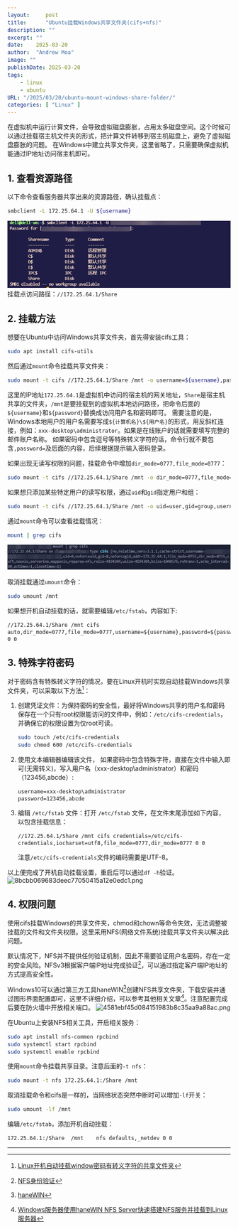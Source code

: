 ```yaml
---
layout:     post
title:      "Ubuntu挂载Windows共享文件夹(cifs+nfs)"
description: ""
excerpt: ""
date:    2025-03-20
author:  "Andrew Moa"
image: ""
publishDate: 2025-03-20
tags:
    - linux
    - ubuntu
URL: "/2025/03/20/ubuntu-mount-windows-share-folder/"
categories: [ "Linux" ]    
---
```


在虚拟机中运行计算文件，会导致虚拟磁盘膨胀，占用太多磁盘空间。这个时候可以通过挂载宿主机文件夹的形式，把计算文件转移到宿主机磁盘上，避免了虚拟磁盘膨胀的问题。
在Windows中建立共享文件夹，这里省略了，只需要确保虚拟机能通过IP地址访问宿主机即可。

## 1. 查看资源路径

以下命令查看服务器共享出来的资源路径，确认挂载点：
```Bash
smbclient -L 172.25.64.1 -U ${username}
```

![915cf6282a8325b667b52d37dea315f0.png](/docs/img/_resources/915cf6282a8325b667b52d37dea315f0.png)
挂载点访问路径：`//172.25.64.1/Share`

## 2. 挂载方法

想要在Ubuntu中访问Windows共享文件夹，首先得安装cifs工具：
```Bash
sudo apt install cifs-utils
```

然后通过`mount`命令挂载共享文件夹：
```Bash
sudo mount -t cifs //172.25.64.1/Share /mnt -o username=${username},password=${password}
```
这里的IP地址`172.25.64.1`是虚拟机中访问的宿主机的网关地址，`Share`是宿主机共享的文件夹，`/mnt`是要挂载到的虚拟机本地访问路径，把命令后面的`${username}`和`${password}`替换成访问用户名和密码即可。
需要注意的是，Windows本地用户的用户名需要写成`${计算机名}\${用户名}`的形式，用反斜杠连接，例如：`xxx-desktop\administrator`。如果是在线账户的话就需要填写完整的邮件账户名称。
如果密码中包含逗号等特殊转义字符的话，命令行就不要包含`,password=`及后面的内容，后续根据提示输入密码登录。

如果出现无读写权限的问题，挂载命令中增加`dir_mode=0777,file_mode=0777`：
```Bash
sudo mount -t cifs //172.25.64.1/Share /mnt -o dir_mode=0777,file_mode=0777,username=${username},password=${password}
```

如果想只添加某些特定用户的读写权限，通过`uid`和`gid`指定用户和组：
```Bash
sudo mount -t cifs //172.25.64.1/Share /mnt -o uid=user,gid=group,username=${username},password=${password}
```

通过`mount`命令可以查看挂载情况：
```Bash
mount | grep cifs
```
![b9e4cda2700bd92ba7d89159f79cc007.png](/docs/img/_resources/b9e4cda2700bd92ba7d89159f79cc007.png)

取消挂载通过`umount`命令：
```Bash
sudo umount /mnt
```

如果想开机自动挂载的话，就需要编辑`/etc/fstab`，内容如下:
```text
//172.25.64.1/Share /mnt cifs auto,dir_mode=0777,file_mode=0777,username=${username},password=${password} 0 0
```

## 3. 特殊字符密码

对于密码含有特殊转义字符的情况，要在Linux开机时实现自动挂载Windows共享文件夹，可以采取以下方法[^1]：

1. 创建凭证文件：为保持密码的安全性，最好将Windows共享的用户名和密码保存在一个只有root权限能访问的文件中，例如：`/etc/cifs-credentials`，并确保它的权限设置为仅root可读。
   ```Bash
   sudo touch /etc/cifs-credentials
   sudo chmod 600 /etc/cifs-credentials
   ```

2. 使用文本编辑器编辑该文件， 如果密码中包含特殊字符，直接在文件中输入即可(无需转义)，写入用户名（xxx-desktop\administrator）和密码（123456,abcde）:

   ```text
   username=xxx-desktop\administrator
   password=123456,abcde
   ```
3. 编辑 `/etc/fstab` 文件：打开 `/etc/fstab` 文件，在文件末尾添加如下内容，以包含挂载信息：
    ```text
   //172.25.64.1/Share /mnt cifs credentials=/etc/cifs-credentials,iocharset=utf8,file_mode=0777,dir_mode=0777 0 0
   ```
	注意`/etc/cifs-credentials`文件的编码需要是UTF-8。

以上便完成了开机自动挂载设置，重启后可以通过`df -h`验证。
![8bcbb069683deec77050415a12e0edc1.png](/docs/img/_resources/8bcbb069683deec77050415a12e0edc1.png)

## 4. 权限问题

使用cifs挂载Windows的共享文件夹，chmod和chown等命令失效，无法调整被挂载的文件和文件夹权限。这里采用NFS(网络文件系统)挂载共享文件夹以解决此问题。

默认情况下，NFS并不提供任何验证机制，因此不需要验证用户名密码，存在一定的安全风险。NFSv3根据客户端IP地址完成验证[^2]，可以通过指定客户端IP地址的方式提高安全性。

Windows10可以通过第三方工具haneWIN[^3]创建NFS共享文件夹，下载安装并通过图形界面配置即可，这里不详细介绍，可以参考其他相关文章[^4]。注意配置完成后要在防火墙中开放相关端口。
![4581ebf45d084151983b8c35aa9a88ac.png](/docs/img/_resources/4581ebf45d084151983b8c35aa9a88ac.png)

在Ubuntu上安装NFS相关工具，开启相关服务：
```Bash
sudo apt install nfs-common rpcbind
sudo systemctl start rpcbind
sudo systemctl enable rpcbind
```

使用`mount`命令挂载共享目录。注意后面的`-t nfs`：
```Bash
sudo mount -t nfs 172.25.64.1:/Share /mnt 
```

取消挂载命令和cifs是一样的，当网络状态突然中断时可以增加`-lf`开关：
```Bash
sudo umount -lf /mnt
```

编辑`/etc/fstab`，添加开机自动挂载：
```text
172.25.64.1:/Share	/mnt	nfs	defaults,_netdev 0 0
```

[^1]: [Linux开机自动挂载window密码有转义字符的共享文件夹](https://blog.csdn.net/qq_37959253/article/details/135715798)

[^2]: [NFS身份验证](https://developer.aliyun.com/article/1629577)

[^3]: [haneWIN](https://www.hanewin.net/nfs-e.htm)

[^4]: [Windows服务器使用haneWIN NFS Server快速搭建NFS服务并挂载到Linux服务器](https://cloud.tencent.com/developer/article/2404222)

---